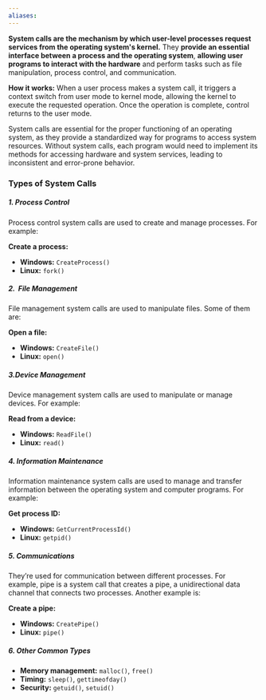 ```yaml
---
aliases:
---
```

**System calls are the mechanism by which user-level processes request services from the operating system's kernel.** They **provide an essential interface between a process and the operating system**, **allowing user programs to interact with the hardware** and perform tasks such as file manipulation, process control, and communication.

**How it works:**
When a user process makes a system call, it triggers a context switch from user mode to kernel mode, allowing the kernel to execute the requested operation. Once the operation is complete, control returns to the user mode.

System calls are essential for the proper functioning of an operating system, as they provide a standardized way for programs to access system resources. Without system calls, each program would need to implement its methods for accessing hardware and system services, leading to inconsistent and error-prone behavior.

### Types of System Calls

##### 1. Process Control
Process control system calls are used to create and manage processes. For example:

**Create a process:**
- **Windows:** `CreateProcess()`
- **Linux:** `fork()`

##### 2.  File Management
File management system calls are used to manipulate files. Some of them are:

**Open a file:**
- **Windows:** `CreateFile()`
- **Linux:** `open()`

##### 3.Device Management
Device management system calls are used to manipulate or manage devices. For example:

**Read from a device:**
- **Windows:** `ReadFile()`
- **Linux:** `read()`

##### 4. Information Maintenance
Information maintenance system calls are used to manage and transfer information between the operating system and computer programs. For example:

**Get process ID:**
- **Windows:** `GetCurrentProcessId()`
- **Linux:** `getpid()`

##### 5. Communications
They’re used for communication between different processes. For example, pipe is a system call that creates a pipe, a unidirectional data channel that connects two processes. Another example is:

**Create a pipe:**
- **Windows:** `CreatePipe()`
- **Linux:** `pipe()`

##### 6. Other Common Types

- **Memory management:** `malloc()`, `free()`
- **Timing:** `sleep()`, `gettimeofday()`
- **Security:** `getuid()`, `setuid()`

